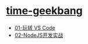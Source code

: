 # [time-geekbang](https://github.com/ppambler/time-geekbang)

- [01-玩转 VS Code](./01-VS-Code/README.md)
- [02-NodeJS开发实战](./02-NodeJS开发实战/README.md)

